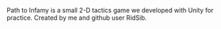 Path to Infamy is a small 2-D tactics game we developed with Unity for practice. Created by me and github user RidSib.
